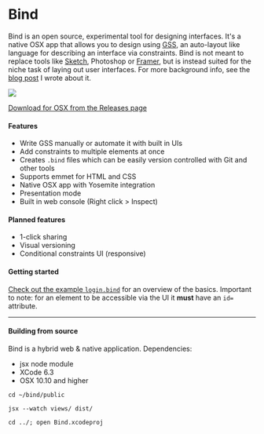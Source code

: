 # Bind

Bind is an open source, experimental tool for designing interfaces. It's a native OSX app that allows you to design using <a href="http://gridstylesheets.org">GSS</a>, an auto-layout like language for describing an interface via constraints. Bind is not meant to replace tools like <a href="http://bohemiancoding.com/sketch/">Sketch</a>, Photoshop or <a href="http://framerjs.com">Framer</a>, but is instead suited for the niche task of laying out user interfaces. For more background info, see the <a href="https://medium.com/@almonk/design-like-it-s-1999-48ce5f5be14">blog post</a> I wrote about it.

<img src="http://f.cl.ly/items/0X1o0y1F1r0h1U3e2n16/bind-screenshot.png"/>

<a href="https://github.com/almonk/Bind/releases">Download for OSX from the Releases page</a>

#### Features
* Write GSS manually or automate it with built in UIs
* Add constraints to multiple elements at once
* Creates `.bind` files which can be easily version controlled with Git and other tools
* Supports emmet for HTML and CSS
* Native OSX app with Yosemite integration
* Presentation mode
* Built in web console (Right click > Inspect)

#### Planned features
* 1-click sharing
* Visual versioning
* Conditional constraints UI (responsive)

#### Getting started
<a href="http://cloud.alasdairmonk.com/1i0s0u032N2y">Check out the example `login.bind`</a> for an overview of the basics. Important to note: for an element to be accessible via the UI it **must** have an `id=` attribute. 

----

#### Building from source

Bind is a hybrid web & native application. Dependencies:
* jsx node module
* XCode 6.3
* OSX 10.10 and higher

`cd ~/bind/public`

`jsx --watch views/ dist/`

`cd ../; open Bind.xcodeproj`
